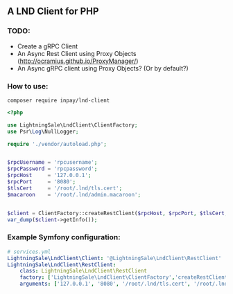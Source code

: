 ## A LND Client for PHP

### TODO:
- Create a gRPC Client
- An Async Rest Client using Proxy Objects (http://ocramius.github.io/ProxyManager/)
- An Async gRPC client using Proxy Objects? (Or by default?)

### How to use:

`composer require inpay/lnd-client`

```php
<?php

use LightningSale\LndClient\ClientFactory;
use Psr\Log\NullLogger;

require './vendor/autoload.php';


$rpcUsername = 'rpcusername';
$rpcPassword = 'rpcpassword';
$rpcHost     = '127.0.0.1';
$rpcPort     = '8080';
$tlsCert     = '/root/.lnd/tls.cert';
$macaroon    = '/root/.lnd/admin.macaroon';


$client = ClientFactory::createRestClient($rpcHost, $rpcPort, $tlsCert, $macaroon, new NullLogger());
var_dump($client->getInfo());
```

### Example Symfony configuration:
```yaml
# services.yml
LightningSale\LndClient\Client: '@LightningSale\LndClient\RestClient'
LightningSale\LndClient\RestClient:
    class: LightningSale\LndClient\RestClient
    factory: ['LightningSale\LndClient\ClientFactory','createRestClient']
    arguments: ['127.0.0.1', '8080', '/root/.lnd/tls.cert', '/root/.lnd/admin.macaroon', '@logger']
```


